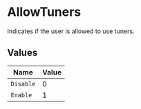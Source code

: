 # AllowTuners

Indicates if the user is allowed to use tuners.


## Values

| Name      | Value     |
| --------- | --------- |
| `Disable` | 0         |
| `Enable`  | 1         |